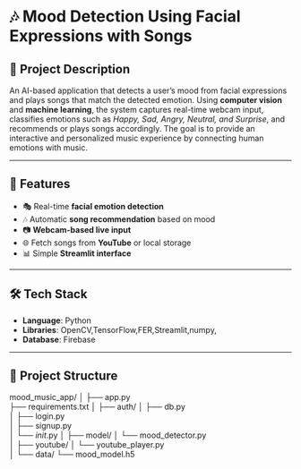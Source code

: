# 🎶 Mood Detection Using Facial Expressions with Songs  

## 📌 Project Description  
An AI-based application that detects a user’s mood from facial expressions and plays songs that match the detected emotion. Using **computer vision** and **machine learning**, the system captures real-time webcam input, classifies emotions such as *Happy, Sad, Angry, Neutral, and Surprise*, and recommends or plays songs accordingly. The goal is to provide an interactive and personalized music experience by connecting human emotions with music.  

---

## 🚀 Features  
- 🎭 Real-time **facial emotion detection**  
- 🎶 Automatic **song recommendation** based on mood  
- 📷 **Webcam-based live input**  
- 🌐 Fetch songs from **YouTube** or local storage  
- 📊 Simple **Streamlit interface**  

---

## 🛠️ Tech Stack  
- **Language**: Python  
- **Libraries**: OpenCV,TensorFlow,FER,Streamlit,numpy,
- **Database**: Firebase 

---

## 📂 Project Structure  
mood_music_app/
│
├── app.py                    
├── requirements.txt
│
├── auth/
│   ├── db.py                   
│   ├── login.py               
│   ├── signup.py              
│   └── _init_.py
│
├── model/
│   └── mood_detector.py      
│
├── youtube/
│   └── youtube_player.py      
│
└── data/
    └── mood_model.h5          
